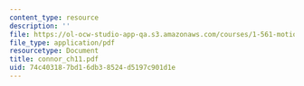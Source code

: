 ```yaml
---
content_type: resource
description: ''
file: https://ol-ocw-studio-app-qa.s3.amazonaws.com/courses/1-561-motion-based-design-fall-2003/74c403187bd16db38524d5197c901d1e_connor_ch11.pdf
file_type: application/pdf
resourcetype: Document
title: connor_ch11.pdf
uid: 74c40318-7bd1-6db3-8524-d5197c901d1e
---
```

